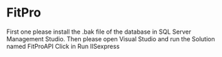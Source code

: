 # FitPro
First one please install the .bak file of the database in SQL Server Management Studio.
Then please open Visual Studio and run the Solution named FitProAPI
Click in Run IISexpress
